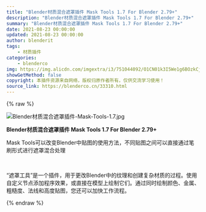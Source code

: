 ```yaml
---
title: "Blender材质混合遮罩插件 Mask Tools 1.7 For Blender 2.79+"
description: "Blender材质混合遮罩插件 Mask Tools 1.7 For Blender 2.79+"
summary: "Blender材质混合遮罩插件 Mask Tools 1.7 For Blender 2.79+"
date: 2021-08-23 00:00:00
updated: 2021-08-23 00:00:00
author: blenderit
tags: 
    - 材质插件
categories:
    - blenderco
img: https://img.alicdn.com/imgextra/i3/751044092/O1CN01k3I5We1g6BOzkCj8h_!!751044092.jpg
showGetMethod: false
copyright: 本插件资源来自网络，版权归原作者所有，仅供交流学习使用！
source_link: https://blenderco.cn/33310.html
---
```


{% raw %}
<p><img class="aligncenter" src="https://img.alicdn.com/imgextra/i3/751044092/O1CN01k3I5We1g6BOzkCj8h_!!751044092.jpg" alt="Blender材质混合遮罩插件-Mask-Tools-1.7.jpg"></p><p><strong>Blender材质混合遮罩插件 Mask Tools 1.7 For Blender 2.79+</strong></p><p>Mask Tools可以改变Blender中贴图的使用方法，不同贴图之间可以直接通过笔刷形式进行遮罩混合处理</p><p> </p><p>“遮罩工具”是一个插件，用于更改Blender中的纹理和创建复杂材质的过程。使用自定义节点添加程序效果，或直接在模型上绘制它们。通过同时绘制颜色、金属、粗糙度、法线和高度贴图，您还可以加快工作流程。</p>
<div style="display: none">blenderco</div>
{% endraw %}